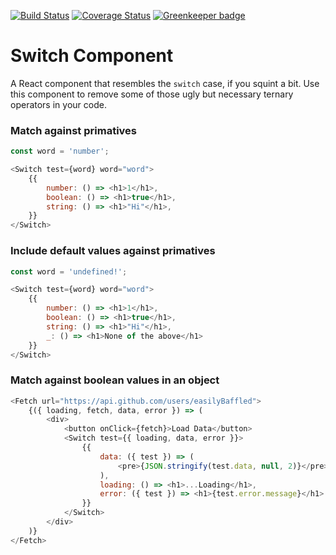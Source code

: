 [![Build Status](https://travis-ci.org/easilyBaffled/switch-component.svg?branch=master)](https://travis-ci.org/easilyBaffled/switch-component)
[![Coverage Status](https://coveralls.io/repos/github/easilyBaffled/switch-component/badge.svg?branch=master)](https://coveralls.io/github/easilyBaffled/switch-component?branch=master) [![Greenkeeper badge](https://badges.greenkeeper.io/easilyBaffled/switch-component.svg)](https://greenkeeper.io/)

# Switch Component
A React component that resembles the `switch` case, if you squint a bit.
Use this component to remove some of those ugly but necessary ternary operators in your code.

### Match against primatives
```javascript
const word = 'number';

<Switch test={word} word="word">
    {{
        number: () => <h1>1</h1>,
        boolean: () => <h1>true</h1>,
        string: () => <h1>"Hi"</h1>,
    }}
</Switch>
```

### Include default values against primatives
```javascript
const word = 'undefined!';

<Switch test={word} word="word">
    {{
        number: () => <h1>1</h1>,
        boolean: () => <h1>true</h1>,
        string: () => <h1>"Hi"</h1>,
        _: () => <h1>None of the above</h1>
    }}
</Switch>
```

### Match against boolean values in an object
```javascript
<Fetch url="https://api.github.com/users/easilyBaffled">
    {({ loading, fetch, data, error }) => (
        <div>
            <button onClick={fetch}>Load Data</button>
            <Switch test={{ loading, data, error }}>
                {{
                    data: ({ test }) => (
                        <pre>{JSON.stringify(test.data, null, 2)}</pre>
                    ),
                    loading: () => <h1>...Loading</h1>,
                    error: ({ test }) => <h1>{test.error.message}</h1>
                }}
            </Switch>
        </div>
    )}
</Fetch>
```
